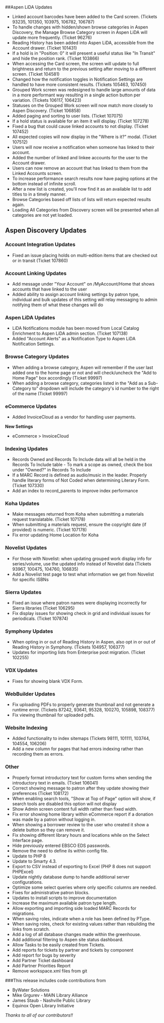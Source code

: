 ##Aspen LiDA Updates
- Linked account barcodes have been added to the Card screen. (Tickets 93235, 101350, 103975, 106782, 106787)
- To handle changes with hidden/shown browse categories in Aspen Discovery, the Manage Browse Category screen in Aspen LiDA will update more frequently. (Ticket 96276)
- Reading History has been added into Aspen LiDA, accessible from the Account drawer. (Ticket 101431)
- If a hold is in "Position: 0" it will present a useful status like "In Transit" and hide the position rank. (Ticket 103866)
- When accessing the Card screen, the screen will update to full brightness and return to the previous setting after moving to a different screen. (Ticket 104581)
- Changed how the notification toggles in Notification Settings are handled to have more consistent results. (Tickets 105463, 107450)
- Grouped Work screen was redesigned to handle large amounts of data in a more performant way resulting in a single action button per variation. (Tickets 106117, 106423)
- Statuses on the Grouped Work screen will now match more closely to Aspen Discovery. (Ticket 106858)
- Added paging and sorting to user lists. (Ticket 107075)
- If a hold status is available for an item it will display. (Ticket 107278)
- Fixed a bug that could cause linked accounts to not display. (Ticket 107452)
- All expected copies will now display in the "Where is it?" modal. (Ticket 107512)
- Users will now receive a notification when someone has linked to their account.
- Added the number of linked and linkee accounts for the user to the Account drawer.
- Users can now remove an account that has linked to them from the Linked Accounts screen.
- To increase performance search results now have paging options at the bottom instead of infinite scroll.
- After a new list is created, you'll now find it as an available list to add titles to in a timely manner.
- Browse Categories based off lists of lists will return expected results again.
- Loading All Categories from Discovery screen will be presented when all categories are not yet loaded.

## Aspen Discovery Updates
### Account Integration Updates
- Fixed an issue placing holds on multi-edition items that are checked out or in transit (Ticket 107860)

### Account Linking Updates
- Add message under "Your Account" on /MyAccount/Home that shows accounts that have linked to the user
- Added ability to assign account linking settings by patron type, individual and bulk updates of this setting will relay messaging to admin notifying them of what these changes will do

### Aspen LiDA Updates
- LiDA Notifications module has been moved from Local Catalog Enrichment to Aspen LiDA admin section. (Ticket 107138)
- Added "Account Alerts" as a Notification Type to Aspen LiDA Notification Settings.

### Browse Category Updates
- When adding a browse category, Aspen will remember if the user last added one to the home page or not and will check/uncheck the "Add to Home Page" box accordingly (Ticket 99997)
- When adding a browse category, categories listed in the "Add as a Sub-Category to" dropdown will include the category's id number to the right of the name (Ticket 99997)

### eCommerce Updates
- Added InvoiceCloud as a vendor for handling user payments.

**New Settings**
- eCommerce > InvoiceCloud

### Indexing Updates
- Records Owned and Records To Include data will all be held in the Records To Include table - To mark a scope as owned, check the box under "Owned?" in Records To Include
- If a MARC Record is defined as audio/music in the leader. Properly handle literary forms of Not Coded when determining Literary Form. (Ticket 107330)
- Add an index to record_parents to improve index performance

### Koha Updates
- Make messages returned from Koha when submitting a materials request translatable. (Ticket 107178)
- When submitting a materials request, ensure the copyright date (if provided) is numeric. (Ticket 107178)
- Fix error updating Home Location for Koha

### Novelist Updates
- For those with Novelist: when updating grouped work display info for series/volume, use the updated info instead of Novelist data (Tickets 93967, 100475, 104760, 106835)
- Add a Novelist test page to test what information we get from Novelist for specific ISBNs

### Sierra Updates
- Fixed an issue where patron names were displaying incorrectly for Sierra libraries (Ticket 106295)
- Fix display issues for showing check in grid and individual issues for periodicals. (Ticket 107874)

### Symphony Updates
- When opting in or out of Reading History in Aspen, also opt in or out of Reading History in Symphony. (Tickets 104957, 106377)
- Updates for importing lists from Enterprise post migration. (Ticket 102255)

### VDX Updates
- Fixes for showing blank VDX Form.

### WebBuilder Updates
- Fix uploading PDFs to properly generate thumbnail and not generate a runtime error. (Tickets 87242, 93641, 95328, 100270, 105898, 108377)
- Fix viewing thumbnail for uploaded pdfs. 

### Website Indexing
- Added functionality to index sitemaps (Tickets 98111, 101111, 103744, 104554, 106206)
- Add a new column for pages that had errors indexing rather than recording them as errors. 

### Other
- Properly format introductory text for custom forms when sending the introductory text in emails. (Ticket 106041)
- Correct showing message to patron after they update showing their preferences (Ticket 108172)
- When enabling search tools, "Show at Top of Page" option will show, if search tools are disabled this option will not display
- Show Admin screen content full width rather than fixed width. 
- Fix error showing home library within eCommerce report if a donation was made by a patron without logging in.
- When showing a borrower review to the user who created it show a delete button so they can remove it.
- Fix showing different library hours and locations while on the Select Interface page. 
- Hide previously entered EBSCO EDS passwords.
- Remove the need to define ils within config file.
- Update to PHP 8
- Update to Smarty 4.3.
- Export to CSV instead of exporting to Excel (PHP 8 does not support PHPExcel)
- Update nightly database dump to handle additional server configurations.
- Optimize some select queries where only specific columns are needed.
- Fixes for administrative patron blocks.
- Updates to install scripts to improve documentation
- Increase the maximum available patron type length. 
- Allow exporting and importing side loaded MARC Records for migrations.
- When saving roles, indicate when a role has been defined by PType. 
- When saving roles, check for existing values rather than rebuilding the links from scratch. 
- Add a log of all database changes made within the greenhouse.
- Add additional filtering to Aspen site status dashboard.
- Allow Tasks to be easily created from Tickets. 
- Add reports for tickets by partner and tickets by component
- Add report for bugs by severity
- Add Partner Ticket dashboard
- Add Partner Priorities Report
- Remove workspace.xml files from git

###This release includes code contributions from
- ByWater Solutions
- Mike Grgurev - MAIN Library Alliance
- James Staub - Nashville Public Library
- Equinox Open Library Initiative

_Thanks to all of our contributors!!_